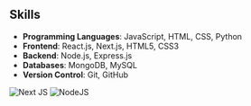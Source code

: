 ## Skills
- **Programming Languages**: JavaScript, HTML, CSS, Python
- **Frontend**: React.js, Next.js, HTML5, CSS3
- **Backend**: Node.js, Express.js
- **Databases**: MongoDB, MySQL
- **Version Control**: Git, GitHub


![Next JS](https://img.shields.io/badge/Next-black?style=for-the-badge&logo=next.js&logoColor=white)
![NodeJS](https://img.shields.io/badge/node.js-6DA55F?style=for-the-badge&logo=node.js&logoColor=white)
